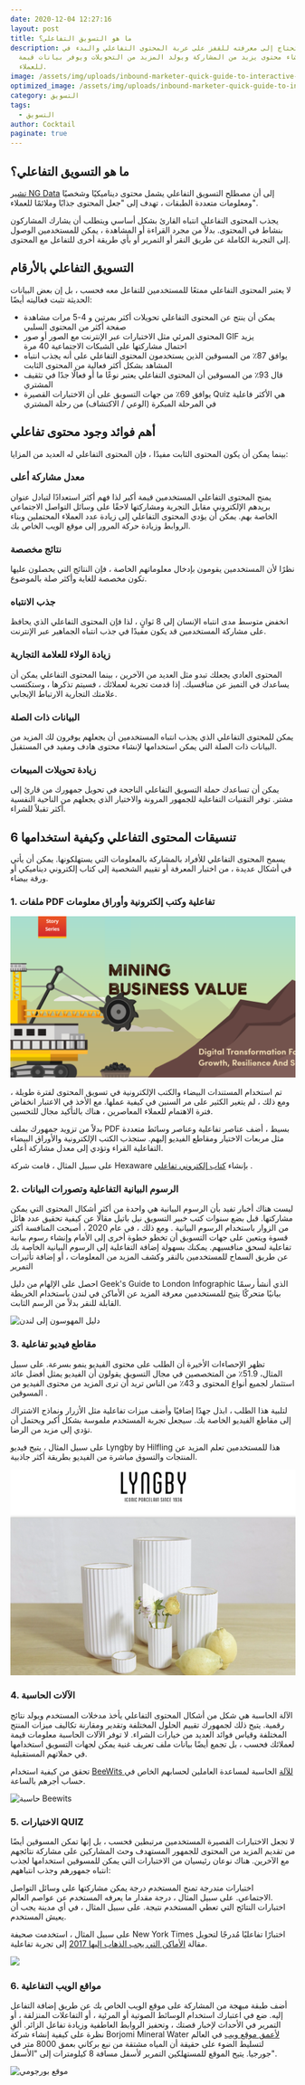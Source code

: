 ```yaml
---
date: 2020-12-04 12:27:16
layout: post
title: ما هو التسويق التفاعلي؟
description: إليك ما تحتاج إلى معرفته للقفز على عربة المحتوى التفاعلي والبدء في
  إنشاء محتوى يزيد من المشاركة ويولد المزيد من التحويلات ويوفر بيانات قيمة
  للعملاء.
image: /assets/img/uploads/inbound-marketer-quick-guide-to-interactive-content.jpg
optimized_image: /assets/img/uploads/inbound-marketer-quick-guide-to-interactive-content.jpg
category: التسويق
tags:
  - التسويق
author: Cocktail
paginate: true
---
```

## ما هو التسويق التفاعلي؟

[تشير NG Data](https://www.ngdata.com/what-is-interactive-marketing/) إلى أن مصطلح التسويق التفاعلي يشمل محتوى ديناميكيًا وشخصيًا ومعلومات متعددة الطبقات ، تهدف إلى "جعل المحتوى جذابًا وملائمًا للعملاء".

يجذب المحتوى التفاعلي انتباه القارئ بشكل أساسي ويتطلب أن يشارك المشاركون بنشاط في المحتوى. بدلاً من مجرد القراءة أو المشاهدة ، يمكن للمستخدمين الوصول إلى التجربة الكاملة عن طريق النقر أو التمرير أو بأي طريقة أخرى للتفاعل مع المحتوى.

## التسويق التفاعلي بالأرقام

لا يعتبر المحتوى التفاعلي ممتعًا للمستخدمين للتفاعل معه فحسب ، بل إن بعض البيانات الحديثة تثبت فعاليته أيضًا:

* يمكن أن ينتج عن المحتوى التفاعلي تحويلات أكثر بمرتين و 4-5 مرات مشاهدة صفحة أكثر من المحتوى السلبي
* المحتوى المرئي مثل الاختبارات عبر الإنترنت مع الصور أو صور GIF يزيد احتمال مشاركتها على الشبكات الاجتماعية 40 مرة
* يوافق 87٪ من المسوقين الذين يستخدمون المحتوى التفاعلي على أنه يجذب انتباه المشاهد بشكل أكثر فعالية من المحتوى الثابت
* قال 93٪ من المسوقين أن المحتوى التفاعلي يعتبر نوعًا ما أو فعالًا جدًا في تثقيف المشتري
* يوافق 69٪ من جهات التسويق على أن الاختبارات القصيرة Quiz هي الأكثر فاعلية في المرحلة المبكرة (الوعي / الاكتشاف) من رحلة المشتري

## أهم فوائد وجود محتوى تفاعلي

بينما يمكن أن يكون المحتوى الثابت مفيدًا ، فإن المحتوى التفاعلي له العديد من المزايا:

### معدل مشاركة أعلى

يمنح المحتوى التفاعلي المستخدمين قيمة أكبر لذا فهم أكثر استعدادًا لتبادل عنوان بريدهم الإلكتروني مقابل التجربة ومشاركتها لاحقًا على وسائل التواصل الاجتماعي الخاصة بهم. يمكن أن يؤدي المحتوى التفاعلي إلى زيادة عدد العملاء المحتملين وبناء الروابط وزيادة حركة المرور إلى موقع الويب الخاص بك.

### نتائج مخصصة

نظرًا لأن المستخدمين يقومون بإدخال معلوماتهم الخاصة ، فإن النتائج التي يحصلون عليها تكون مخصصة للغاية وأكثر صلة بالموضوع.

### جذب الانتباه

انخفض متوسط ​​مدى انتباه الإنسان إلى 8 ثوانٍ ، لذا فإن المحتوى التفاعلي الذي يحافظ على مشاركة المستخدمين قد يكون مفيدًا في جذب انتباه الجماهير عبر الإنترنت.

### زيادة الولاء للعلامة التجارية

المحتوى العادي يجعلك تبدو مثل العديد من الآخرين ، بينما المحتوى التفاعلي يمكن أن يساعدك في التميز عن منافسيك. إذا قدمت تجربة لعملائك ، فسيتم تذكرها ، وستكتسب علامتك التجارية الارتباط الإيجابي.

### البيانات ذات الصلة

يمكن للمحتوى التفاعلي الذي يجذب انتباه المستخدمين أن يجعلهم يوفرون لك المزيد من البيانات ذات الصلة التي يمكن استخدامها لإنشاء محتوى هادف ومفيد في المستقبل.

### زيادة تحويلات المبيعات

يمكن أن تساعدك حملة التسويق التفاعلي الناجحة في تحويل جمهورك من قارئ إلى مشتر. توفر التقنيات التفاعلية للجمهور المرونة والاختيار الذي يجعلهم من الناحية النفسية أكثر تقبلاً للشراء.

## 6 تنسيقات المحتوى التفاعلي وكيفية استخدامها

يسمح المحتوى التفاعلي للأفراد بالمشاركة بالمعلومات التي يستهلكونها. يمكن أن يأتي في أشكال عديدة ، من اختبار المعرفة أو تقييم الشخصية إلى كتاب إلكتروني ديناميكي أو ورقة بيضاء.

### 1. ملفات PDF تفاعلية وكتب إلكترونية وأوراق معلومات

![](/assets/img/uploads/screenshot-763-.png)

تم استخدام المستندات البيضاء والكتب الإلكترونية في تسويق المحتوى لفترة طويلة ، ومع ذلك ، لم يتغير الكثير على مر السنين في كيفية عملها. مع الأخذ في الاعتبار انخفاض فترة الاهتمام للعملاء المعاصرين ، هناك بالتأكيد مجال للتحسين.

بدلاً من تزويد جمهورك بملف PDF بسيط ، أضف عناصر تفاعلية وعناصر وسائط متعددة مثل مربعات الاختيار ومقاطع الفيديو إليهم. ستجذب الكتب الإلكترونية والأوراق البيضاء التفاعلية القراء وتؤدي إلى معدل مشاركة أعلى.

على سبيل المثال ، قامت شركة Hexaware بإنشاء [كتاب إلكتروني تفاعلي](https://www.ceros.com/inspire/project/hexaware-mining-business-value) .

### 2. الرسوم البيانية التفاعلية وتصورات البيانات

ليست هناك أخبار تفيد بأن الرسوم البيانية هي واحدة من أكثر أشكال المحتوى التي يمكن مشاركتها. قبل بضع سنوات كتب خبير التسويق نيل باتيل مقالًا عن كيفية تحقيق عدد هائل من الزوار باستخدام الرسوم البيانية . ومع ذلك ، في عام 2020 ، أصبحت المنافسة أكثر قسوة ويتعين على جهات التسويق أن تخطو خطوة أخرى إلى الأمام وإنشاء رسوم بيانية تفاعلية لسحق منافسيهم. يمكنك بسهولة إضافة التفاعلية إلى الرسوم البيانية الخاصة بك عن طريق السماح للمستخدمين بالنقر وكشف المزيد من المعلومات ، أو إضافة تأثيرات التمرير

احصل على الإلهام من دليل Geek's Guide to London Infographic الذي أنشأ رسمًا بيانيًا متحركًا يتيح للمستخدمين معرفة المزيد عن الأماكن في لندن باستخدام الخريطة القابلة للنقر بدلاً من الرسم الثابت.

![دليل المهوسون إلى لندن](https://ci3.googleusercontent.com/proxy/TRS_c6UjU2nDtFATM0QHy7Da73nm6ScA1cX4Dtj63YfhBxIsv-Qv-WmpULxkBb_etyC3JXKV6mhEpEKsVdZ3o1ZW6Q0o3HSIjK-ShZenncxa-dClgpdVSRzxZ6_oIt0wwpnrQXUxmV9rwTkpCCmCalqaZa90Kps=s0-d-e1-ft#https://d3o1wlpkmt4nt9.cloudfront.net/wp-content/uploads/2017/12/06131816/geeks-guide-london-min.jpg)

### 3. مقاطع فيديو تفاعلية

تظهر الإحصاءات الأخيرة أن الطلب على محتوى الفيديو ينمو بسرعة. على سبيل المثال، 51.9٪ من المتخصصين في مجال التسويق يقولون أن الفيديو يمثل أفضل عائد استثمار لجميع أنواع المحتوى و 43٪ من الناس تريد أن ترى المزيد من محتوى الفيديو من المسوقين .

لتلبية هذا الطلب ، ابذل جهدًا إضافيًا وأضف ميزات تفاعلية مثل الأزرار ونماذج الاشتراك إلى مقاطع الفيديو الخاصة بك. سيجعل تجربة المستخدم ملموسة بشكل أكبر ويحتمل أن تؤدي إلى مزيد من الرضا.

على سبيل المثال ، يتيح فيديو Lyngby by Hilfling هذا للمستخدمين تعلم المزيد عن المنتجات والتسوق مباشرة من الفيديو بطريقة أكثر جاذبية.

![](/assets/img/uploads/screenshot-765-.png)

### 4. الآلات الحاسبة

الآلة الحاسبة هي شكل من أشكال المحتوى التفاعلي يأخذ مدخلات المستخدم ويولد نتائج رقمية. يتيح ذلك لجمهورك تقييم الحلول المختلفة وتقدير ومقارنة تكاليف ميزات المنتج المختلفة وقياس فوائد العديد من خيارات الشراء. لا توفر الآلات الحاسبة معلومات قيمة لعملائك فحسب ، بل تجمع أيضًا بيانات ملف تعريف غنية يمكن لجهات التسويق استخدامها في حملاتهم المستقبلية.

تحقق من كيفية استخدام [BeeWits للآلة](https://hourlyrate.beewits.com/) الحاسبة لمساعدة العاملين لحسابهم الخاص في حساب أجرهم بالساعة.

![حاسبة Beewits](https://ci4.googleusercontent.com/proxy/hshQWTeAgZBh6cIgfVS-vfKOOcYE3dOgpfEXHL_JiYThL_J8Zat217_h0N1XMmjK2W10vy9Mdz1x_UTqiPTtIBcGNqGDowzd5APxGva1vuZPD4xlRfa0nPnLggt618CY7nYTNaH8syWrb2XGa_1bHBGbKdKelga2=s0-d-e1-ft#https://d3o1wlpkmt4nt9.cloudfront.net/wp-content/uploads/2017/12/06132110/beetwits-calculator-min.jpg)

### 5. الاختبارات QUIZ

لا تجعل الاختبارات القصيرة المستخدمين مرتبطين فحسب ، بل إنها تمكن المسوقين أيضًا من تقديم المزيد من المحتوى للجمهور المستهدف وحث المشاركين على مشاركة نتائجهم مع الآخرين. هناك نوعان رئيسيان من الاختبارات التي يمكن للمسوقين استخدامها لجذب انتباه جمهورهم وجذب انتباههم:

اختبارات متدرجة تمنح المستخدم درجة يمكن مشاركتها على وسائل التواصل الاجتماعي. على سبيل المثال ، درجة مقدار ما يعرفه المستخدم عن عواصم العالم.\
اختبارات النتائج التي تعطي المستخدم نتيجة. على سبيل المثال ، في أي مدينة يجب أن يعيش المستخدم.

على سبيل المثال ، استخدمت صحيفة New York Times اختبارًا تفاعليًا مُدرجًا لتحويل مقالة [الأماكن التي يجب الذهاب إليها 2017](https://www.nytimes.com/interactive/2017/07/14/travel/places-to-go-quiz.html?mcubz=0) إلى تجربة تفاعلية.

![](https://ci3.googleusercontent.com/proxy/tODYgsRFmft6H3q-RnzW3TZJgVSPZsll8andT2kEQCbktOwE3_HlKffPc-wmLMLbbms-hlvsTm8zAQbuC20_EaAgz11ebN0Kon6Y2DXwxkjuxIdZY91_YPfoiDqKkhKqaNdB5rGH_H3B_k2yeA4ZyWklmmOpWg=s0-d-e1-ft#https://d3o1wlpkmt4nt9.cloudfront.net/wp-content/uploads/2017/12/06132725/places-to-go-2017-min.jpg)

### 6. مواقع الويب التفاعلية

أضف طبقة مبهجة من المشاركة على موقع الويب الخاص بك عن طريق إضافة التفاعل إليه. ضع في اعتبارك استخدام الوسائط الصوتية أو المرئية ، أو التفاعلات المنزلقة ، أو التمرير في الأحداث لإخبار قصتك ، وتحفيز الروابط العاطفية وزيادة تفاعل الزائر. ألقِ نظرة على كيفية إنشاء شركة Borjomi Mineral Water [لأعمق موقع ويب](http://thedeepestsite.com/) في العالم لتسليط الضوء على حقيقة أن المياه مشتقة من نبع بركاني بعمق 8000 متر في جورجيا. يتيح الموقع للمستهلكين التمرير لأسفل مسافة 8 كيلومترات إلى "الأسفل".

![موقع بورجومي](https://ci3.googleusercontent.com/proxy/6NyMuOYDlPiBdTbPqrnoOC_wFh_-SAhZqrzAp-dJDbUA1tULxGlEbgiqwR3DR05xDMbSziLeRuApYtNK4O8eJjWiQRi5CZSUG6WR9sikN0hwMDplCNbqN_hEnowaMONFaH367t4MNK7rV8K4F4LrSV1jPX8=s0-d-e1-ft#https://d3o1wlpkmt4nt9.cloudfront.net/wp-content/uploads/2017/12/06133333/borjomi-website-min.jpg)